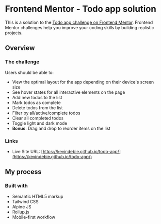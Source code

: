 # Frontend Mentor - Todo app solution

This is a solution to the [Todo app challenge on Frontend Mentor](https://www.frontendmentor.io/challenges/todo-app-Su1_KokOW). Frontend Mentor challenges help you improve your coding skills by building realistic projects.

## Overview

### The challenge

Users should be able to:

- View the optimal layout for the app depending on their device's screen size
- See hover states for all interactive elements on the page
- Add new todos to the list
- Mark todos as complete
- Delete todos from the list
- Filter by all/active/complete todos
- Clear all completed todos
- Toggle light and dark mode
- **Bonus**: Drag and drop to reorder items on the list

### Links

- Live Site URL: [https://kevindebie.github.io/todo-app/](https://kevindebie.github.io/todo-app/)

## My process

### Built with

- Semantic HTML5 markup
- Tailwind CSS
- Alpine JS
- Rollup.js
- Mobile-first workflow